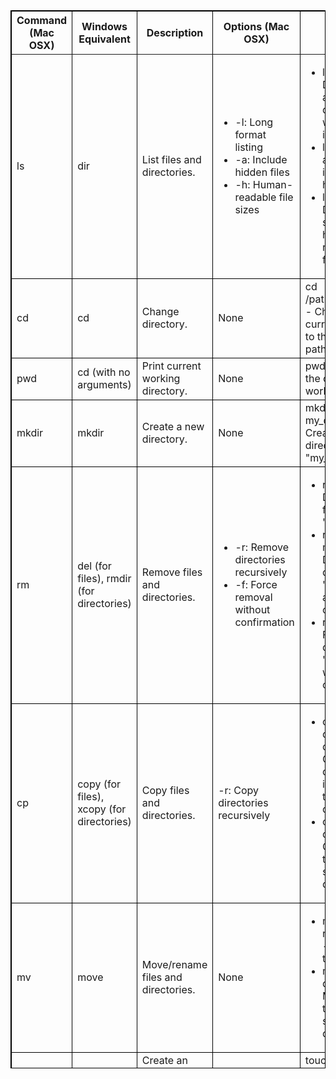 
<html><table
  style="border-collapse: collapse; width: 100.066%; height: 1692.6px; border-color: #000000; border-style: solid;"
  border="1">
  <thead>
    <tr style="height: 33px;">
      <th style="width: 10.6707%; height: 33px; border-color: rgb(0, 0, 0);">
        <strong>Command (Mac OSX)</strong></th>
      <th style="width: 11.7906%; height: 33px; border-color: rgb(0, 0, 0);">
        <strong>Windows Equivalent</strong></th>
      <th style="width: 12.9327%; height: 33px; border-color: rgb(0, 0, 0);">
        <strong>Description</strong></th>
      <th style="width: 17.9194%; height: 33px; border-color: rgb(0, 0, 0);">
        <strong>Options (Mac OSX)</strong></th>
      <th style="width: 22.3616%; height: 33px; border-color: rgb(0, 0, 0);">
        <strong>Mac OSX Examples</strong></th>
      <th style="width: 21.7353%; height: 33px; border-color: rgb(0, 0, 0);">
        <strong>Windows Examples</strong></th>
    </tr>
  </thead>
  <tbody>
    <tr style="height: 239.3px;">
      <td style="width: 10.6707%; height: 239.3px; border-color: rgb(0, 0, 0);">
        ls</td>
      <td style="width: 11.7906%; height: 239.3px; border-color: rgb(0, 0, 0);">
        dir</td>
      <td style="width: 12.9327%; height: 239.3px; border-color: rgb(0, 0, 0);">
        List files and directories.</td>
      <td style="width: 17.9194%; height: 239.3px; border-color: rgb(0, 0, 0);">
        <ul>
          <li>-l: Long format listing</li>
          <li>-a: Include hidden files</li>
          <li>-h: Human-readable file sizes</li>
        </ul>
      </td>
      <td style="width: 22.3616%; height: 239.3px; border-color: rgb(0, 0, 0);">
        <ul>
          <li>ls -l - Displays files and directories with detailed information
          </li>
          <li>ls -a - Shows all files, including hidden ones</li>
          <li>ls -lh - Displays file sizes in a human-readable format</li>
        </ul>
      </td>
      <td style="width: 21.7353%; height: 239.3px; border-color: rgb(0, 0, 0);">
        <ul>
          <li>dir /w - Displays files and directories in wide format</li>
          <li>dir /a - Includes hidden files</li>
          <li>dir /s /a:h - Displays hidden files and directories recursively
          </li>
        </ul>
      </td>
    </tr>
    <tr style="height: 66px;">
      <td style="width: 10.6707%; height: 66px; border-color: rgb(0, 0, 0);">cd
      </td>
      <td style="width: 11.7906%; height: 66px; border-color: rgb(0, 0, 0);">cd
      </td>
      <td style="width: 12.9327%; height: 66px; border-color: rgb(0, 0, 0);">
        Change directory.</td>
      <td style="width: 17.9194%; height: 66px; border-color: rgb(0, 0, 0);">
        None</td>
      <td style="width: 22.3616%; height: 66px; border-color: rgb(0, 0, 0);">cd
        /path/to/directory - Changes the current directory to the specified path
      </td>
      <td style="width: 21.7353%; height: 66px; border-color: rgb(0, 0, 0);">cd
        C:\path\to\directory - Changes current directory to the specified path
      </td>
    </tr>
    <tr style="height: 49.5px;">
      <td style="width: 10.6707%; height: 49.5px; border-color: rgb(0, 0, 0);">
        pwd</td>
      <td style="width: 11.7906%; height: 49.5px; border-color: rgb(0, 0, 0);">
        cd (with no arguments)</td>
      <td style="width: 12.9327%; height: 49.5px; border-color: rgb(0, 0, 0);">
        Print current working directory.</td>
      <td style="width: 17.9194%; height: 49.5px; border-color: rgb(0, 0, 0);">
        None</td>
      <td style="width: 22.3616%; height: 49.5px; border-color: rgb(0, 0, 0);">
        pwd - Displays the current working directory</td>
      <td style="width: 21.7353%; height: 49.5px; border-color: rgb(0, 0, 0);">
        cd - Displays the current directory</td>
    </tr>
    <tr style="height: 66px;">
      <td style="width: 10.6707%; height: 66px; border-color: rgb(0, 0, 0);">
        mkdir</td>
      <td style="width: 11.7906%; height: 66px; border-color: rgb(0, 0, 0);">
        mkdir</td>
      <td style="width: 12.9327%; height: 66px; border-color: rgb(0, 0, 0);">
        Create a new directory.</td>
      <td style="width: 17.9194%; height: 66px; border-color: rgb(0, 0, 0);">
        None</td>
      <td style="width: 22.3616%; height: 66px; border-color: rgb(0, 0, 0);">
        mkdir my_directory - Creates a new directory named "my_directory"</td>
      <td style="width: 21.7353%; height: 66px; border-color: rgb(0, 0, 0);">
        mkdir my_directory - Creates a new directory named "my_directory"</td>
    </tr>
    <tr style="height: 272.3px;">
      <td style="width: 10.6707%; height: 272.3px; border-color: rgb(0, 0, 0);">
        rm</td>
      <td style="width: 11.7906%; height: 272.3px; border-color: rgb(0, 0, 0);">
        del (for files), rmdir (for directories)</td>
      <td style="width: 12.9327%; height: 272.3px; border-color: rgb(0, 0, 0);">
        Remove files and directories.</td>
      <td style="width: 17.9194%; height: 272.3px; border-color: rgb(0, 0, 0);">
        <ul>
          <li>-r: Remove directories recursively</li>
          <li>-f: Force removal without confirmation</li>
        </ul>
      </td>
      <td style="width: 22.3616%; height: 272.3px; border-color: rgb(0, 0, 0);">
        <ul>
          <li>rm file.txt - Deletes the file named "file.txt"</li>
          <li>rm -r my_directory - Deletes the directory "my_directory" and its
            contents</li>
          <li>rm -f file.txt - Forcefully deletes the file "file.txt" without
            confirmation</li>
        </ul>
      </td>
      <td style="width: 21.7353%; height: 272.3px; border-color: rgb(0, 0, 0);">
        <ul>
          <li>del file.txt - Deletes the file</li>
          <li>rmdir /s /q my_directory - Removes directory and its contents
            recursively without confirmation</li>
        </ul>
      </td>
    </tr>
    <tr style="height: 236.2px;">
      <td style="width: 10.6707%; height: 236.2px; border-color: rgb(0, 0, 0);">
        cp</td>
      <td style="width: 11.7906%; height: 236.2px; border-color: rgb(0, 0, 0);">
        copy (for files), xcopy (for directories)</td>
      <td style="width: 12.9327%; height: 236.2px; border-color: rgb(0, 0, 0);">
        Copy files and directories.</td>
      <td style="width: 17.9194%; height: 236.2px; border-color: rgb(0, 0, 0);">
        -r: Copy directories recursively</td>
      <td style="width: 22.3616%; height: 236.2px; border-color: rgb(0, 0, 0);">
        <ul>
          <li>cp -r directory destination - Copies the directory and its
            contents to the specified destination</li>
          <li>cp file.txt destination - Copies the file to the specified
            destination</li>
        </ul>
      </td>
      <td style="width: 21.7353%; height: 236.2px; border-color: rgb(0, 0, 0);">
        <ul>
          <li>copy file.txt destination - Copies file to destination</li>
          <li>xcopy /e directory destination - Copies directory and its contents
            to destination recursively</li>
        </ul>
      </td>
    </tr>
    <tr style="height: 153.7px;">
      <td style="width: 10.6707%; height: 153.7px; border-color: rgb(0, 0, 0);">
        mv</td>
      <td style="width: 11.7906%; height: 153.7px; border-color: rgb(0, 0, 0);">
        move</td>
      <td style="width: 12.9327%; height: 153.7px; border-color: rgb(0, 0, 0);">
        Move/rename files and directories.</td>
      <td style="width: 17.9194%; height: 153.7px; border-color: rgb(0, 0, 0);">
        None</td>
      <td style="width: 22.3616%; height: 153.7px; border-color: rgb(0, 0, 0);">
        <ul>
          <li>mv file.txt new_name.txt - Renames the file</li>
          <li>mv file.txt directory - Moves the file to the specified directory
          </li>
        </ul>
      </td>
      <td style="width: 21.7353%; height: 153.7px; border-color: rgb(0, 0, 0);">
        <ul>
          <li>move file.txt new_name.txt - Renames the file</li>
          <li>move file.txt directory - Moves file to the directory</li>
        </ul>
      </td>
    </tr>
    <tr style="height: 66px;">
      <td style="width: 10.6707%; height: 66px; border-color: rgb(0, 0, 0);">
        touch</td>
      <td style="width: 11.7906%; height: 66px; border-color: rgb(0, 0, 0);">
        type nul &gt;</td>
      <td style="width: 12.9327%; height: 66px; border-color: rgb(0, 0, 0);">
        Create an empty file or update timestamps.</td>
      <td style="width: 17.9194%; height: 66px; border-color: rgb(0, 0, 0);">
        None</td>
      <td style="width: 22.3616%; height: 66px; border-color: rgb(0, 0, 0);">
        touch file.txt - Creates an empty file named "file.txt"</td>
      <td style="width: 21.7353%; height: 66px; border-color: rgb(0, 0, 0);">
        type nul &gt; file.txt - Creates an empty file named "file.txt"</td>
    </tr>
    <tr style="height: 49.5px;">
      <td style="width: 10.6707%; height: 49.5px; border-color: rgb(0, 0, 0);">
        cat</td>
      <td style="width: 11.7906%; height: 49.5px; border-color: rgb(0, 0, 0);">
        type</td>
      <td style="width: 12.9327%; height: 49.5px; border-color: rgb(0, 0, 0);">
        View the contents of a file.</td>
      <td style="width: 17.9194%; height: 49.5px; border-color: rgb(0, 0, 0);">
        None</td>
      <td style="width: 22.3616%; height: 49.5px; border-color: rgb(0, 0, 0);">
        cat file.txt - Displays the contents of the file "file.txt"</td>
      <td style="width: 21.7353%; height: 49.5px; border-color: rgb(0, 0, 0);">
        type file.txt - Displays the contents of "file.txt"</td>
    </tr>
    <tr style="height: 137.2px;">
      <td style="width: 10.6707%; height: 137.2px; border-color: rgb(0, 0, 0);">
        head</td>
      <td style="width: 11.7906%; height: 137.2px; border-color: rgb(0, 0, 0);">
        more</td>
      <td style="width: 12.9327%; height: 137.2px; border-color: rgb(0, 0, 0);">
        Display the first few lines of a file.</td>
      <td style="width: 17.9194%; height: 137.2px; border-color: rgb(0, 0, 0);">
        -n: Specify number of lines</td>
      <td style="width: 22.3616%; height: 137.2px; border-color: rgb(0, 0, 0);">
        <ul>
          <li>head file.txt - Shows the first 10 lines of the file</li>
          <li>head -n 5 file.txt - Displays the first 5 lines of the file</li>
        </ul>
      </td>
      <td style="width: 21.7353%; height: 137.2px; border-color: rgb(0, 0, 0);">
        more +5 file.txt - Starts displaying from line 5</td>
    </tr>
    <tr style="height: 137.2px;">
      <td style="width: 10.6707%; height: 137.2px; border-color: rgb(0, 0, 0);">
        tail</td>
      <td style="width: 11.7906%; height: 137.2px; border-color: rgb(0, 0, 0);">
        more</td>
      <td style="width: 12.9327%; height: 137.2px; border-color: rgb(0, 0, 0);">
        Display the last few lines of a file.</td>
      <td style="width: 17.9194%; height: 137.2px; border-color: rgb(0, 0, 0);">
        -n: Specify number of lines</td>
      <td style="width: 22.3616%; height: 137.2px; border-color: rgb(0, 0, 0);">
        <ul>
          <li>tail file.txt - Shows the last 10 lines of the file</li>
          <li>tail -n 5 file.txt - Displays the last 5 lines of the file</li>
        </ul>
      </td>
      <td style="width: 21.7353%; height: 137.2px; border-color: rgb(0, 0, 0);">
        more file.txt - Displays the last 10 lines of the file</td>
    </tr>
    <tr style="height: 49.5px;">
      <td style="width: 10.6707%; height: 49.5px; border-color: rgb(0, 0, 0);">
        ln</td>
      <td style="width: 11.7906%; height: 49.5px; border-color: rgb(0, 0, 0);">
        mklink</td>
      <td style="width: 12.9327%; height: 49.5px; border-color: rgb(0, 0, 0);">
        Create links between files.</td>
      <td style="width: 17.9194%; height: 49.5px; border-color: rgb(0, 0, 0);">
        -s: Create symbolic (soft) links</td>
      <td style="width: 22.3616%; height: 49.5px; border-color: rgb(0, 0, 0);">
        ln -s source_file link_name - Creates a symbolic link</td>
      <td style="width: 21.7353%; height: 49.5px; border-color: rgb(0, 0, 0);">
        mklink link_name source_file - Creates a symbolic link</td>
    </tr>
    <tr style="height: 137.2px;">
      <td style="width: 10.6707%; height: 137.2px; border-color: rgb(0, 0, 0);">
        find</td>
      <td style="width: 11.7906%; height: 137.2px; border-color: rgb(0, 0, 0);">
        dir /s or findstr</td>
      <td style="width: 12.9327%; height: 137.2px; border-color: rgb(0, 0, 0);">
        Search for files and directories.</td>
      <td style="width: 17.9194%; height: 137.2px; border-color: rgb(0, 0, 0);">
        <ul>
          <li>-name: Search by filename</li>
          <li>-type: Search by file type</li>
        </ul>
      </td>
      <td style="width: 22.3616%; height: 137.2px; border-color: rgb(0, 0, 0);">
        find /path/to/search -name "*.txt" - Searches for all files with the
        extension ".txt" in the specified directory</td>
      <td style="width: 21.7353%; height: 137.2px; border-color: rgb(0, 0, 0);">
        dir /s *.txt - Searches for all files with the extension ".txt" in the
        current directory</td>
    </tr>
  </tbody>
</table>
</html>
